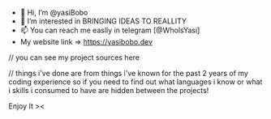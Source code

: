 - 👋 Hi, I’m @yasiBobo
- 👀 I’m interested in BRINGING IDEAS TO REALLITY
- 📫 You can reach me easlly in telegram [@WhoIsYasi]
- My website link => https://yasibobo.dev

// you can see my project sources here 

// things i've done are from things i've known for the past 2 years of my coding experience so if you need to find out what languages i know or what i skills i consumed to have 
are hidden between the projects!


Enjoy It ><

